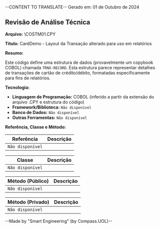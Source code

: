 --CONTENT TO TRANSLATE--
Gerado em: 01 de Outubro de 2024

## Revisão de Análise Técnica

**Arquivo:**  \COSTM01.CPY

**Título:**  CardDemo - Layout da Transação alterado para uso em relatórios

**Resumo:** 

Este código define uma estrutura de dados (provavelmente um copybook COBOL) chamada `TRNX-RECORD`. Esta estrutura parece representar detalhes de transações de cartão de crédito/débito, formatadas especificamente para fins de relatórios.  

**Tecnologia:**

* **Linguagem de Programação:** COBOL (inferido a partir da extensão do arquivo .CPY e estrutura do código)
* **Framework/Biblioteca:** `Não disponível`
* **Banco de Dados:** `Não disponível`
* **Outras Ferramentas:** `Não disponível`

**Referência, Classe e Método:**

| Referência | Descrição |
|---|---|
| `Não disponível` |  |

| Classe | Descrição |
|---|---|
| `Não disponível` |  |

| Método (Público) | Descrição |
|---|---|
| `Não disponível` |  |

| Método (Privado) | Descrição |
|---|---|
| `Não disponível` |  |

--Made by "Smart Engineering" (by Compass.UOL)--